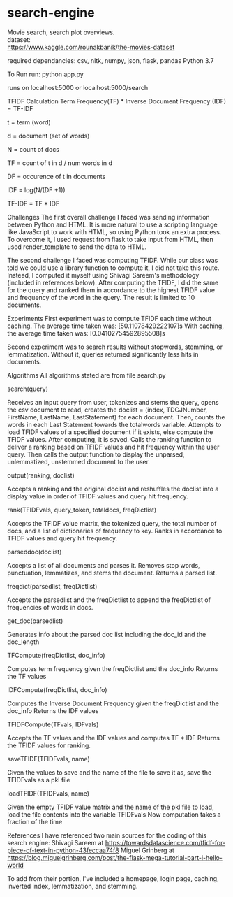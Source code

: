 # search-engine


Movie search, search plot overviews. <br/>
dataset: <br/>
https://www.kaggle.com/rounakbanik/the-movies-dataset


required dependancies: csv, nltk, numpy, json, flask, pandas
Python 3.7

To Run
run: python app.py

runs on localhost:5000 or localhost:5000/search

TFIDF Calculation
Term Frequency(TF) * Inverse Document Frequency (IDF) = TF-IDF

t = term (word)

d = document (set of words)

N = count of docs

TF = count of t in d / num words in d

DF = occurence of t in documents

IDF = log(N/(DF +1))

TF-IDF = TF * IDF

Challenges
The first overall challenge I faced was sending information between Python and HTML. It is more natural to use a scripting language like JavaScript to work with HTML, so using Python took an extra process. To overcome it, I used request from flask to take input from HTML, then used render_template to send the data to HTML.

The second challenge I faced was computing TFIDF. While our class was told we could use a library function to compute it, I did not take this route. Instead, I computed it myself using Shivagi Sareem's methodology (included in references below). After computing the TFIDF, I did the same for the query and ranked them in accordance to the highest TFIDF value and frequency of the word in the query. The result is limited to 10 documents.

Experiments
First experiment was to compute TFIDF each time without caching. The average time taken was: [50.11078429222107]s With caching, the average time taken was: [0.04102754592895508]s

Second experiment was to search results without stopwords, stemming, or lemmatization. Without it, queries returned significantly less hits in documents.

Algorithms
All algorithms stated are from file search.py

search(query)

Receives an input query from user, tokenizes and stems the query, opens the csv document to read, creates the doclist = (index, TDCJNumber, FirstName, LastName, LastStatement) for each document. Then, counts the words in each Last Statement towards the totalwords variable. Attempts to load TFIDF values of a specified document if it exists, else compute the TFIDF values. After computing, it is saved. Calls the ranking function to deliver a ranking based on TFIDF values and hit frequency within the user query. Then calls the output function to display the unparsed, unlemmatized, unstemmed document to the user.

output(ranking, doclist)

Accepts a ranking and the original doclist and reshuffles the doclist into a display value in order of TFIDF values and query hit frequency.

rank(TFIDFvals, query_token, totaldocs, freqDictlist)

Accepts the TFIDF value matrix, the tokenized query, the total number of docs, and a list of dictionaries of frequency to key. Ranks in accordance to TFIDF values and query hit frequency.

parseddoc(doclist)

Accepts a list of all documents and parses it. Removes stop words, punctuation, lemmatizes, and stems the document. Returns a parsed list.

freqdict(parsedlist, freqDictlist)

Accepts the parsedlist and the freqDictlist to append the freqDictlist of frequencies of words in docs.

get_doc(parsedlist)

Generates info about the parsed doc list including the doc_id and the doc_length

TFCompute(freqDictlist, doc_info)

Computes term frequency given the freqDictlist and the doc_info Returns the TF values

IDFCompute(freqDictlist, doc_info)

Computes the Inverse Document Frequency given the freqDictlist and the doc_info Returns the IDF values

TFIDFCompute(TFvals, IDFvals)

Accepts the TF values and the IDF values and computes TF * IDF Returns the TFIDF values for ranking.

saveTFIDF(TFIDFvals, name)

Given the values to save and the name of the file to save it as, save the TFIDFvals as a pkl file

loadTFIDF(TFIDFvals, name)

Given the empty TFIDF value matrix and the name of the pkl file to load, load the file contents into the variable TFIDFvals Now computation takes a fraction of the time

References
I have referenced two main sources for the coding of this search engine: Shivagi Sareem at https://towardsdatascience.com/tfidf-for-piece-of-text-in-python-43feccaa74f8 Miguel Grinberg at https://blog.miguelgrinberg.com/post/the-flask-mega-tutorial-part-i-hello-world

To add from their portion, I've included a homepage, login page, caching, inverted index, lemmatization, and stemming.
